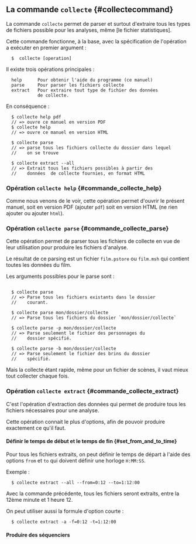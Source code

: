## La commande `collecte` {#collectecommand}

La commande `collecte` permet de parser et surtout d'extraire tous les types de fichiers possible pour les analyses, même [le fichier statistiques].

Cette commande fonctionne, à la base, avec la spécification de l'opération a exécuter en premier argument :

~~~
  $  collecte [operation]
~~~

Il existe trois opérations principales :

~~~
  help      Pour obtenir l'aide du programme (ce manuel)
  parse     Pour parser les fichiers collecte
  extract   Pour extraire tout type de fichier des données
            de collecte.
~~~

En conséquence :

~~~
  $ collecte help pdf
  // => ouvre ce manuel en version PDF
  $ collecte help
  // => ouvre ce manuel en version HTML

  $ collecte parse
  // => parse tous les fichiers collecte du dossier dans lequel
  //    on se trouve

  $ collecte extract --all
  // => Extrait tous les fichiers possibles à partir des
  //    données  de collecte fournies, en format HTML
~~~

### Opération `collecte help` {#commande_collecte_help}

Comme nous venons de le voir, cette opération permet d'ouvrir le présent manuel, soit en version PDF (ajouter `pdf`) soit en version HTML (ne rien ajouter ou ajouter `html`).

### Opération `collecte parse` {#commande_collecte_parse}

Cette opération permet de parser tous les fichiers de collecte en vue de leur utilisation pour produire les fichiers d'analyse.

Le résultat de ce parsing est un fichier `film.pstore` ou `film.msh` qui contient toutes les données du film.

Les arguments possibles pour le parse sont :

~~~

  $ collecte parse
  // => Parse tous les fichiers existants dans le dossier
  //    courant.

  $ collecte parse mon/dossier/collecte
  // => Parse tous les fichiers du dossier `mon/dossier/collecte`

  $ collecte parse -p mon/dossier/collecte
  // => Parse seulement le fichier des personnages du
  //    dossier spécifié.

  $ collecte parse -b mon/dossier/collecte
  // => Parse seulement le fichier des brins du dossier
  //    spécifié.

~~~

Mais la collecte étant rapide, même pour un fichier de scènes, il vaut mieux tout collecter chaque fois.

### Opération `collecte extract` {#commande_collecte_extract}

C'est l'opération d'extraction des données qui permet de produire tous les fichiers nécessaires pour une analyse.

Cette opération connait le plus d'options, afin de pouvoir produire exactement ce qu'il faut.

#### Définir le temps de début et le temps de fin {#set_from_and_to_time}

Pour tous les fichiers extraits, on peut définir le temps de départ à l'aide des options `from` et `to` qui doivent définir une horloge `H:MM:SS`.

Exemple :

~~~
  $ collecte extract --all --from=0:12 --to=1:12:00
~~~

Avec la commande précédente, tous les fichiers seront extraits, entre la 12ème minute et 1 heure 12.

On peut utiliser aussi la formule d'option courte :

~~~
  $ collecte extract -a -f=0:12 -t=1:12:00
~~~

#### Produire des séquenciers
